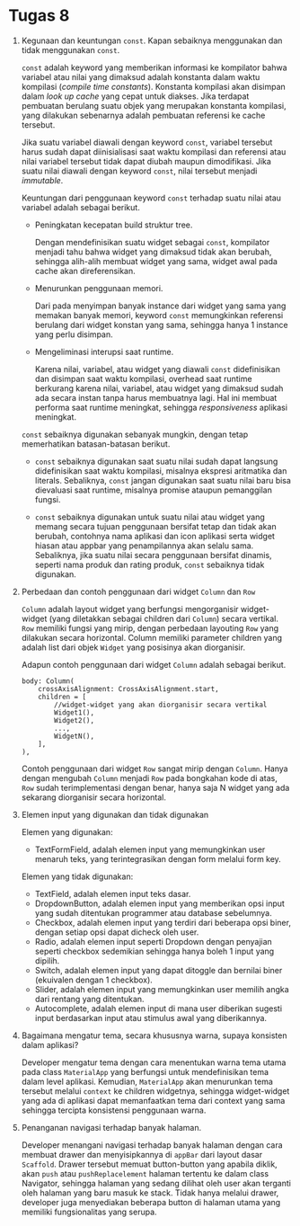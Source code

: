 # Tugas 8

1. Kegunaan dan keuntungan `const`. Kapan sebaiknya menggunakan dan tidak menggunakan `const`.

    `const` adalah keyword yang memberikan informasi ke kompilator bahwa variabel atau nilai yang dimaksud adalah konstanta dalam waktu kompilasi (<i>compile time constants</i>). Konstanta kompilasi akan disimpan dalam <i>look up cache</i> yang cepat untuk diakses. Jika terdapat pembuatan berulang suatu objek yang merupakan konstanta kompilasi, yang dilakukan sebenarnya adalah pembuatan referensi ke cache tersebut.    
    
    Jika suatu variabel diawali dengan keyword `const`, variabel tersebut harus sudah dapat diinisialisasi saat waktu kompilasi dan referensi atau nilai variabel tersebut tidak dapat diubah maupun dimodifikasi. Jika suatu nilai diawali dengan keyword `const`, nilai tersebut menjadi <i>immutable</i>.

    Keuntungan dari penggunaan keyword `const` terhadap suatu nilai atau variabel adalah sebagai berikut.

    * Peningkatan kecepatan build struktur tree.

        Dengan mendefinisikan suatu widget sebagai `const`, kompilator menjadi tahu bahwa widget yang dimaksud tidak akan berubah, sehingga alih-alih membuat widget yang sama, widget awal pada cache akan direferensikan.

    * Menurunkan penggunaan memori.

        Dari pada menyimpan banyak instance dari widget yang sama yang memakan banyak memori, keyword `const` memungkinkan referensi berulang dari widget konstan yang sama, sehingga hanya 1 instance yang perlu disimpan. 

    * Mengeliminasi interupsi saat runtime.

        Karena nilai, variabel, atau widget yang diawali `const` didefinisikan dan disimpan saat waktu kompilasi, overhead saat runtime berkurang karena nilai, variabel, atau widget yang dimaksud sudah ada secara instan tanpa harus membuatnya lagi. Hal ini membuat performa saat runtime meningkat, sehingga <i>responsiveness</i> aplikasi meningkat.

    `const` sebaiknya digunakan sebanyak mungkin, dengan tetap memerhatikan batasan-batasan berikut.

    * `const` sebaiknya digunakan saat suatu nilai sudah dapat langsung didefinisikan saat waktu kompilasi, misalnya ekspresi aritmatika dan literals. Sebaliknya, `const` jangan digunakan saat suatu nilai baru bisa dievaluasi saat runtime, misalnya promise ataupun pemanggilan fungsi.

    * `const` sebaiknya digunakan untuk suatu nilai atau widget yang memang secara tujuan penggunaan bersifat tetap dan tidak akan berubah, contohnya nama aplikasi dan icon aplikasi serta widget hiasan atau appbar yang penampilannya akan selalu sama. Sebaliknya, jika suatu nilai secara penggunaan bersifat dinamis, seperti nama produk dan rating produk, `const` sebaiknya tidak digunakan. 

2. Perbedaan dan contoh penggunaan dari widget `Column` dan `Row`

    `Column` adalah layout widget yang berfungsi mengorganisir widget-widget (yang diletakkan sebagai children dari `Column`) secara vertikal. `Row` memiliki fungsi yang mirip, dengan perbedaan layouting `Row` yang dilakukan secara horizontal. Column memiliki parameter children yang adalah list dari objek `Widget` yang posisinya akan diorganisir.

    Adapun contoh penggunaan dari widget `Column` adalah sebagai berikut.

    ```
    body: Column(
        crossAxisAlignment: CrossAxisAlignment.start,
        children = [
            //widget-widget yang akan diorganisir secara vertikal
            Widget1(),
            Widget2(),
            ...,
            WidgetN(),
        ],
    ),
    ```

    Contoh penggunaan dari widget `Row` sangat mirip dengan `Column`. Hanya dengan mengubah `Column` menjadi `Row` pada bongkahan kode di atas, `Row` sudah terimplementasi dengan benar, hanya saja N widget yang ada sekarang diorganisir secara horizontal.

3. Elemen input yang digunakan dan tidak digunakan

    Elemen yang digunakan:

    * TextFormField, adalah elemen input yang memungkinkan user menaruh teks, yang terintegrasikan dengan form melalui form key.

    Elemen yang tidak digunakan:

    * TextField, adalah elemen input teks dasar.
    * DropdownButton, adalah elemen input yang memberikan opsi input yang sudah ditentukan programmer atau database sebelumnya.
    * Checkbox, adalah elemen input yang terdiri dari beberapa opsi biner, dengan setiap opsi dapat dicheck oleh user.
    * Radio, adalah elemen input seperti Dropdown dengan penyajian seperti checkbox sedemikian sehingga hanya boleh 1 input yang dipilih.
    * Switch, adalah elemen input yang dapat ditoggle dan bernilai biner (ekuivalen dengan 1 checkbox).
    * Slider, adalah elemen input yang memungkinkan user memilih angka dari rentang yang ditentukan.
    * Autocomplete, adalah elemen input di mana user diberikan sugesti input berdasarkan input atau stimulus awal yang diberikannya.

4. Bagaimana mengatur tema, secara khususnya warna, supaya konsisten dalam aplikasi?

    Developer mengatur tema dengan cara menentukan warna tema utama pada class `MaterialApp` yang berfungsi untuk mendefinisikan tema dalam level aplikasi. Kemudian, `MaterialApp` akan menurunkan tema tersebut melalui `context` ke children widgetnya, sehingga widget-widget yang ada di aplikasi dapat memanfaatkan tema dari context yang sama sehingga tercipta konsistensi penggunaan warna.

5. Penanganan navigasi terhadap banyak halaman.

    Developer menangani navigasi terhadap banyak halaman dengan cara membuat drawer dan menyisipkannya di `appBar` dari layout dasar `Scaffold`. Drawer tersebut memuat button-button yang apabila diklik, akan `push` atau `pushReplacelement` halaman tertentu ke dalam class Navigator, sehingga halaman yang sedang dilihat oleh user akan terganti oleh halaman yang baru masuk ke stack. Tidak hanya melalui drawer, developer juga menyediakan beberapa button di halaman utama yang memiliki fungsionalitas yang serupa.



